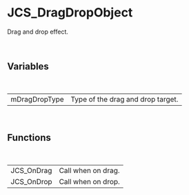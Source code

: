<div id="content-header">
  <h1>JCS_DragDropObject</h1>
</div>

<p>
  Drag and drop effect.
</p>


<br/>
<h2>Variables</h2>
<br/>

<table>
  <tr>
    <td>mDragDropType</td>
    <td>Type of the drag and drop target.</td>
  </tr>
</table>


<br/>
<h2>Functions</h2>
<br/>

<table>
  <tr>
    <td>JCS_OnDrag</td>
    <td>Call when on drag.</td>
  </tr>
  <tr>
    <td>JCS_OnDrop</td>
    <td>Call when on drop.</td>
  </tr>
</table>
